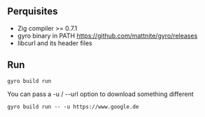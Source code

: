 ## Perquisites

* Zig compiler >= 0.7.1
* gyro binary in PATH https://github.com/mattnite/gyro/releases
* libcurl and its header files

## Run

```
gyro build run
```

You can pass a -u / --url option to download something different
```
gyro build run -- -u https://www.google.de
```